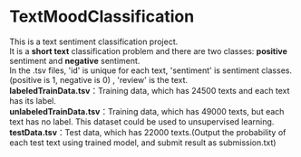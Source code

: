 # TextMoodClassification
This is a text sentiment classification project.   
It is a **short text** classification problem and there are two classes: **positive** sentiment and **negative** sentiment.  
In the .tsv files, 'id' is unique for each text,  'sentiment' is sentiment classes.(positive is 1, negative is 0) , 'review'  is the text.   
**labeledTrainData.tsv**：Training data, which has 24500 texts and each text has its label.   
**unlabeledTrainData.tsv**：Training data, which has 49000 texts, but each text has no label. This dataset could be used to unsupervised learning.   
**testData.tsv**：Test data, which has 22000 texts.(Output the probability of each test text using trained model, and submit result as submission.txt)
